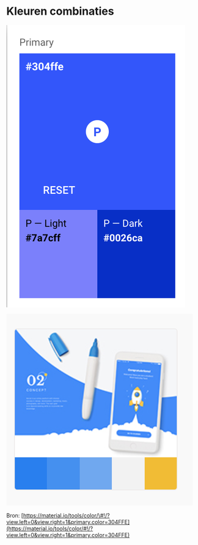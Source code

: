 # Kleuren combinaties

![Kleur combinatie](../../../.gitbook/assets/schermafdruk-2019-05-20-18.28.31.png)

![Inspiratie](../../../.gitbook/assets/schermafdruk-2019-05-08-22.52.30.png)



Bron: [https://material.io/tools/color/\#!/?view.left=0&view.right=1&primary.color=304FFE](https://material.io/tools/color/#!/?view.left=0&view.right=1&primary.color=304FFE)

